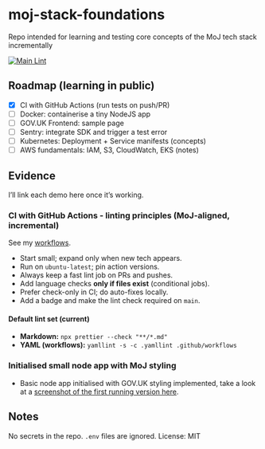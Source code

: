 # moj-stack-foundations

Repo intended for learning and testing core concepts of the MoJ tech stack incrementally

[![Main Lint](https://github.com/sgsmi/moj-stack-foundations/actions/workflows/ci.yml/badge.svg?branch=main)](https://github.com/sgsmi/moj-stack-foundations/actions/workflows/ci.yml)

## Roadmap (learning in public)

- [x] CI with GitHub Actions (run tests on push/PR)
- [ ] Docker: containerise a tiny NodeJS app
- [ ] GOV.UK Frontend: sample page
- [ ] Sentry: integrate SDK and trigger a test error
- [ ] Kubernetes: Deployment + Service manifests (concepts)
- [ ] AWS fundamentals: IAM, S3, CloudWatch, EKS (notes)

## Evidence

I’ll link each demo here once it’s working.

### CI with GitHub Actions - linting principles (MoJ-aligned, incremental)

See my [workflows](https://github.com/sgsmi/moj-stack-foundations/tree/main/.github/workflows).

- Start small; expand only when new tech appears.
- Run on `ubuntu-latest`; pin action versions.
- Always keep a fast lint job on PRs and pushes.
- Add language checks **only if files exist** (conditional jobs).
- Prefer check-only in CI; do auto-fixes locally.
- Add a badge and make the lint check required on `main`.

#### Default lint set (current)

- **Markdown:** `npx prettier --check "**/*.md"`
- **YAML (workflows):** `yamllint -s -c .yamllint .github/workflows`

### Initialised small node app with MoJ styling

- Basic node app initialised with GOV.UK styling implemented, take a look at a [screenshot of the first running version here](https://github.com/sgsmi/moj-stack-foundations/blob/main/resources/node_app_moj_1.png).

## Notes

No secrets in the repo. `.env` files are ignored.
License: MIT
